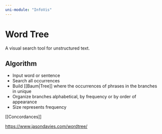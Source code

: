 ```yaml
---
uni-module: "InfoVis"
---
```


# Word Tree

A visual search tool for unstructured text.

## Algorithm

- Input word or sentence
- Search all occurrences
- Build [[Baum|Tree]] where the occurrences of phrases in the branches in unique
- Organize branches alphabetical, by frequency or by order of appearance
- Size represents frequency

[[Concordances]]

https://www.jasondavies.com/wordtree/
